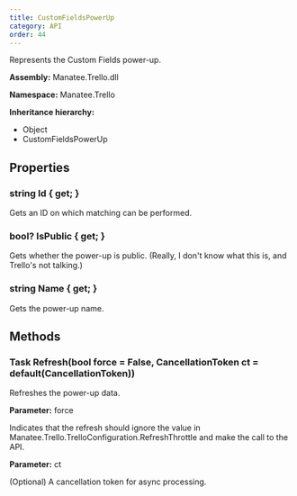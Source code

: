 ```yaml
---
title: CustomFieldsPowerUp
category: API
order: 44
---
```


Represents the Custom Fields power-up.

**Assembly:** Manatee.Trello.dll

**Namespace:** Manatee.Trello

**Inheritance hierarchy:**

- Object
- CustomFieldsPowerUp

## Properties

### string Id { get; }

Gets an ID on which matching can be performed.

### bool? IsPublic { get; }

Gets whether the power-up is public. (Really, I don&#39;t know what this is, and Trello&#39;s not talking.)

### string Name { get; }

Gets the power-up name.

## Methods

### Task Refresh(bool force = False, CancellationToken ct = default(CancellationToken))

Refreshes the power-up data.

**Parameter:** force

Indicates that the refresh should ignore the value in Manatee.Trello.TrelloConfiguration.RefreshThrottle and make the call to the API.

**Parameter:** ct

(Optional) A cancellation token for async processing.

